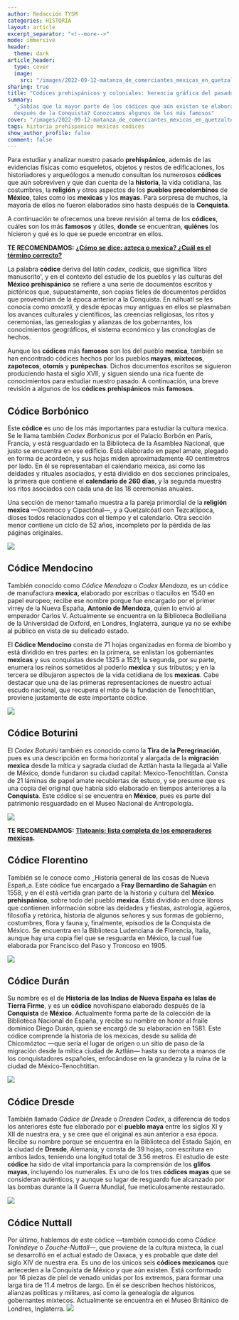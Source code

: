 ```yaml
---
author: Redacción TYSM
categories: HISTORIA
layout: article
excerpt_separator: "<!--more-->"
mode: immersive
header:
  theme: dark
article_header:
  type: cover
  image:
    src: "/images/2022-09-12-matanza_de_comerciantes_mexicas_en_quetzaltepec-_en_el_folio_165r.jpg"
sharing: true
title: "Códices prehispánicos y coloniales: herencia gráfica del pasado"
summary:
  "¿Sabías que la mayor parte de los códices que aún existen se elaboraron
  después de la Conquista? Conozcamos algunos de los más famosos"
cover: "/images/2022-09-12-matanza_de_comerciantes_mexicas_en_quetzaltepec-_en_el_folio_165r.jpg"
tags: historia prehispanico mexicas codices
show_author_profile: false
comment: false
---
```


Para estudiar y analizar nuestro pasado **prehispánico**, además de las evidencias físicas como esqueletos, objetos y restos de edificaciones, los historiadores y arqueólogos a menudo consultan los numerosos **códices** que aún sobreviven y que dan cuenta de la **historia**, la vida cotidiana, las costumbres, la **religión** y otros aspectos de los **pueblos precolombinos** de **México**, tales como los **mexicas** y los **mayas**. Para sorpresa de muchos, la mayoría de ellos no fueron elaborados sino hasta después de la **Conquista**.

A continuación te ofrecemos una breve revisión al tema de los **códices**, cuáles son los más **famosos** y útiles, **donde** se encuentran, **quiénes** los hicieron y qué es lo que se puede encontrar en ellos.

**TE RECOMENDAMOS:** [**¿Cómo se dice: azteca o mexica? ¿Cuál es el término correcto?**](https://blog.tonoysumariachi.com/historia/2022/07/13/como-se-dice-azteca-o-mexica-cual-es-el-termino-correcto.html)

La palabra **códice** deriva del latín _codex_, _codicis_, que significa 'libro manuscrito', y en el contexto del estudio de los pueblos y las culturas del **México prehispánico** se refiere a una serie de documentos escritos y pictóricos que, supuestamente, son copias fieles de documentos perdidos que provendrían de la época anterior a la Conquista. En náhuatl se les conocía como _amoxtli_, y desde épocas muy antiguas en ellos se plasmaban los avances culturales y científicos, las creencias religiosas, los ritos y ceremonias, las genealogías y alianzas de los gobernantes, los conocimientos geográficos, el sistema económico y las cronologías de hechos.

Aunque los **códices** más **famosos** son los del pueblo **mexica**, también se han encontrado códices hechos por los pueblos **mayas**, **mixtecos**, **zapotecos**, **otomís** y **purépechas**. Dichos documentos escritos se siguieron produciendo hasta el siglo XVII, y siguen siendo una rica fuente de conocimientos para estudiar nuestro pasado. A continuación, una breve revisión a algunos de los **códices** **prehispánicos** más **famosos**.

## Códice Borbónico

Este **códice** es uno de los más importantes para estudiar la cultura mexica. Se le llama también _Codex Borbonicus_ por el Palacio Borbón en París, Francia, y está resguardado en la Biblioteca de la Asamblea Nacional, que justo se encuentra en ese edificio. Está elaborado en papel amate, plegado en forma de acordeón, y sus hojas miden aproximadamente 40 centímetros por lado. En él se representaban el calendario mexica, así como las deidades y rituales asociados, y está dividido en dos secciones principales, la primera que contiene el **calendario de 260 días**, y la segunda muestra los ritos asociados con cada una de las 18 ceremonias anuales.

Una sección de menor tamaño muestra a la pareja primordial de la **religión mexica** —Oxomoco y Cipactónal—, y a Quetzalcóatl con Tezcatlipoca, dioses todos relacionados con el tiempo y el calendario. Otra sección menor contiene un ciclo de 52 años, incompleto por la pérdida de las páginas originales.

![](https://upload.wikimedia.org/wikipedia/commons/0/0b/Codex_Borbonicus_%28p._9%29.jpg)

## Códice Mendocino

También conocido como _Códice Mendoza_ o _Codex Mendoza_, es un códice de manufactura **mexica**, elaborado por escribas o tlacuilos en 1540 en papel europeo; recibe ese nombre porque fue encargado por el primer virrey de la Nueva España, **Antonio de Mendoza**, quien lo envió al emperador Carlos V. Actualmente se encuentra en la Biblioteca Bodleiliana de la Universidad de Oxford, en Londres, Inglaterra, aunque ya no se exhibe al público en vista de su delicado estado.

El **Códice Mendocino** consta de 71 hojas organizadas en forma de biombo y está dividido en tres partes: en la primera, se enlistan los gobernantes **mexicas** y sus conquistas desde 1325 a 1521; la segunda, por su parte, enumera los reinos sometidos al poderío **mexica** y sus tributos; y en la tercera se dibujaron aspectos de la vida cotidiana de los **mexicas**. Cabe destacar que una de las primeras representaciones de nuestro actual escudo nacional, que recupera el mito de la fundación de Tenochtitlan, proviene justamente de este importante códice.

![](https://upload.wikimedia.org/wikipedia/commons/e/e2/Codex_Mendoza_folio_2r.jpg)

## Códice Boturini

El _Codex Boturini_ también es conocido como la **Tira de la Peregrinación**, pues es una descripción en forma horizontal y alargada de la **migración mexica** desde la mítica y sagrada ciudad de Aztlán hasta la llegada al Valle de México, donde fundaron su ciudad capital: Mexico-Tenochtitlan. Consta de 21 láminas de papel amate recubiertas de estuco, y se presume que es una copia del original que habría sido elaborado en tiempos anteriores a la **Conquista**. Este códice sí se encuentra en **México**, pues es parte del patrimonio resguardado en el Museo Nacional de Antropología.

![](https://upload.wikimedia.org/wikipedia/commons/thumb/f/fc/Boturini_Codex_%28folio_15%29.JPG/1005px-Boturini_Codex_%28folio_15%29.JPG)

**TE RECOMENDAMOS:** [**Tlatoanis: lista completa de los emperadores mexicas**](https://blog.tonoysumariachi.com/historia/2022/06/08/tlatoanis-lista-completa-de-los-emperadores-mexicas.html)**.**

## Códice Florentino

También se le conoce como \_Historia general de las cosas de Nueva Españ_a. Este códice fue encargado a **Fray Bernardino de Sahagún** en 1558, y en él está vertida gran parte de la historia y cultura del **México** **prehispánico**, sobre todo del pueblo **mexica**. Está dividido en doce libros que contienen información sobre las deidades y fiestas, astrología, agüeros, filosofía y retórica, historia de algunos señores y sus formas de gobierno, costumbres, flora y fauna y, finalmente, episodios de la Conquista de México. Se encuentra en la Biblioteca Ludenciana de Florencia, Italia, aunque hay una copia fiel que se resguarda en México, la cual fue elaborada por Francisco del Paso y Troncoso en 1905.

![](https://upload.wikimedia.org/wikipedia/commons/thumb/a/af/Florentine_Codex_Fol_1_mercaderes_plumas_ropa_metales.png/1019px-Florentine_Codex_Fol_1_mercaderes_plumas_ropa_metales.png)

## Códice Durán

Su nombre es el de **Historia de las Indias de Nueva España es Islas de Tierra Firme**, y es un **códice** novohispano elaborado después de la **Conquista** de **México**. Actualmente forma parte de la colección de la Biblioteca Nacional de España, y recibe su nombre en honor al fraile dominico Diego Durán, quien se encargó de su elaboración en 1581. Este códice comprende la historia de los mexicas, desde su salida de Chicomóztoc —que sería el lugar de origen o un sitio de paso de la migración desde la mítica ciudad de Aztlán— hasta su derrota a manos de los conquistadores españoles, enfocándose en la grandeza y la ruina de la ciudad de México-Tenochtitlan.

![](https://upload.wikimedia.org/wikipedia/commons/3/36/Codex_Duran%2C_page_1.jpg)

## Códice Dresde

También llamado _Códice de Dresde_ o _Dresden Codex_, a diferencia de todos los anteriores éste fue elaborado por el **pueblo maya** entre los siglos XI y XII de nuestra era, y se cree que el original es aún anterior a esa época. Recibe su nombre porque se encuentra en la Biblioteca del Estado Sajón, en la ciudad de **Dresde**, Alemania, y consta de 39 hojas, con escritura en ambos lados, teniendo una longitud total de 3.56 metros. El estudio de este **códice** ha sido de vital importancia para la comprensión de los **glifos mayas**, incluyendo los numerales. Es uno de los tres **códices** **mayas** que se consideran auténticos, y aunque su lugar de resguardo fue alcanzado por las bombas durante la II Guerra Mundial, fue meticulosamente restaurado.

![](https://upload.wikimedia.org/wikipedia/commons/thumb/c/ce/Dresden_codex%2C_page_2.jpg/472px-Dresden_codex%2C_page_2.jpg)

## Códice Nuttall

Por último, hablemos de este códice —también conocido como _Códice Tonindeye_ o _Zouche-Nuttall—_, que proviene de la cultura mixteca, la cual se desarrolló en el actual estado de Oaxaca, y es probable que date del siglo XIV de nuestra era. Es uno de los únicos seis **códices mexicanos** que anteceden a la Conquista de México y que aún existen. Está conformado por 16 piezas de piel de venado unidas por los extremos, para formar una larga tira de 11.4 metros de largo. En él se describen hechos históricos, alianzas políticas y militares, así como la genealogía de algunos gobernantes mixtecos. Actualmente se encuentra en el Museo Británico de Londres, Inglaterra.
![](https://upload.wikimedia.org/wikipedia/commons/thumb/0/06/Codex_Zouche-Nuttall_01.jpg/1024px-Codex_Zouche-Nuttall_01.jpg)
